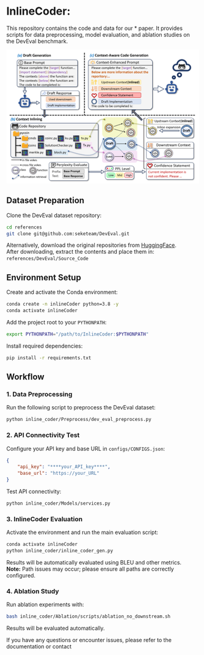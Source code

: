 # InlineCoder:

This repository contains the code and data for our * paper. It provides scripts for data preprocessing, model evaluation, and ablation studies on the DevEval benchmark.

![framework](./figures/framework.png)
## Dataset Preparation

Clone the DevEval dataset repository:

```bash
cd references
git clone git@github.com:seketeam/DevEval.git
```

Alternatively, download the original repositories from [HuggingFace](https://huggingface.co/datasets/LJ0815/DevEval/blob/main/Source_Code.tar.gz).  
After downloading, extract the contents and place them in:  
`references/DevEval/Source_Code`

## Environment Setup

Create and activate the Conda environment:

```bash
conda create -n inlineCoder python=3.8 -y
conda activate inlineCoder
```

Add the project root to your `PYTHONPATH`:

```bash
export PYTHONPATH="/path/to/InlineCoder:$PYTHONPATH"
```

Install required dependencies:

```bash
pip install -r requirements.txt
```

## Workflow

### 1. Data Preprocessing

Run the following script to preprocess the DevEval dataset:

```bash
python inline_coder/Preprocess/dev_eval_preprocess.py
```

### 2. API Connectivity Test

Configure your API key and base URL in `configs/CONFIGS.json`:

```json
{
    "api_key": "****your_API_key****",
    "base_url": "https://your_URL"
}
```

Test API connectivity:

```bash
python inline_coder/Models/services.py
```

### 3. InlineCoder Evaluation

Activate the environment and run the main evaluation script:

```bash
conda activate inlineCoder
python inline_coder/inline_coder_gen.py
```

Results will be automatically evaluated using BLEU and other metrics.  
**Note:** Path issues may occur; please ensure all paths are correctly configured.

### 4. Ablation Study

Run ablation experiments with:

```bash
bash inline_coder/Ablation/scripts/ablation_no_downstream.sh
```

Results will be evaluated automatically.


If you have any questions or encounter issues, please refer to the documentation or contact
